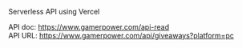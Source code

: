 Serverless API using Vercel

API doc: https://www.gamerpower.com/api-read  
API URL: https://www.gamerpower.com/api/giveaways?platform=pc  


